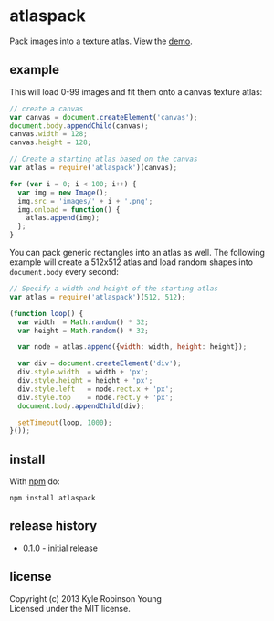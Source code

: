 # atlaspack

Pack images into a texture atlas. View the
[demo](http://shama.github.com/atlaspack/).

## example
This will load 0-99 images and fit them onto a canvas texture atlas:

```js
// create a canvas
var canvas = document.createElement('canvas');
document.body.appendChild(canvas);
canvas.width = 128;
canvas.height = 128;

// Create a starting atlas based on the canvas
var atlas = require('atlaspack')(canvas);

for (var i = 0; i < 100; i++) {
  var img = new Image();
  img.src = 'images/' + i + '.png';
  img.onload = function() {
    atlas.append(img);
  };
}
```

You can pack generic rectangles into an atlas as well. The following example
will create a 512x512 atlas and load random shapes into `document.body`
every second:

```js
// Specify a width and height of the starting atlas
var atlas = require('atlaspack')(512, 512);

(function loop() {
  var width  = Math.random() * 32;
  var height = Math.random() * 32;

  var node = atlas.append({width: width, height: height});

  var div = document.createElement('div');
  div.style.width  = width + 'px';
  div.style.height = height + 'px';
  div.style.left   = node.rect.x + 'px';
  div.style.top    = node.rect.y + 'px';
  document.body.appendChild(div);

  setTimeout(loop, 1000);
}());
```

## install
With [npm](http://npmjs.org) do:

```
npm install atlaspack
```

## release history
* 0.1.0 - initial release

## license
Copyright (c) 2013 Kyle Robinson Young<br/>
Licensed under the MIT license.
